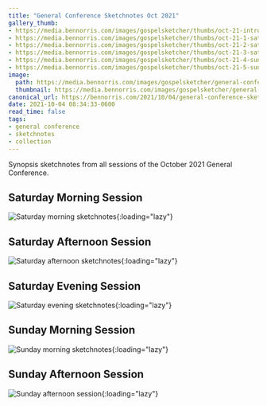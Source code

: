 ```yaml
---
title: "General Conference Sketchnotes Oct 2021"
gallery_thumb:
- https://media.bennorris.com/images/gospelsketcher/thumbs/oct-21-intro.jpg
- https://media.bennorris.com/images/gospelsketcher/thumbs/oct-21-1-sat-am.jpg
- https://media.bennorris.com/images/gospelsketcher/thumbs/oct-21-2-sat-pm.jpg
- https://media.bennorris.com/images/gospelsketcher/thumbs/oct-21-3-sat-eve.jpg
- https://media.bennorris.com/images/gospelsketcher/thumbs/oct-21-4-sun-am.jpg
- https://media.bennorris.com/images/gospelsketcher/thumbs/oct-21-5-sun-pm.jpg
image:
  path: https://media.bennorris.com/images/gospelsketcher/general-conference/oct-2021/oct-21-intro.jpg
  thumbnail: https://media.bennorris.com/images/gospelsketcher/general-conference/oct-2021/thumbnails/oct-21-intro.jpg
canonical_url: https://bennorris.com/2021/10/04/general-conference-sketchnotes-oct-2021
date: 2021-10-04 08:34:33-0600
read_time: false
tags:
- general conference
- sketchnotes
- collection
---
```


Synopsis sketchnotes from all sessions of the October 2021 General Conference.

## Saturday Morning Session

![Saturday morning sketchnotes](https://media.bennorris.com/images/gospelsketcher/general-conference/oct-2021/oct-21-1-sat-am.jpg){:loading="lazy"}

## Saturday Afternoon Session

![Saturday afternoon sketchnotes](https://media.bennorris.com/images/gospelsketcher/general-conference/oct-2021/oct-21-2-sat-pm.jpg){:loading="lazy"}

## Saturday Evening Session

![Saturday evening sketchnotes](https://media.bennorris.com/images/gospelsketcher/general-conference/oct-2021/oct-21-3-sat-eve.jpg){:loading="lazy"}

## Sunday Morning Session

![Sunday morning sketchnotes](https://media.bennorris.com/images/gospelsketcher/general-conference/oct-2021/oct-21-4-sun-am.jpg){:loading="lazy"}

## Sunday Afternoon Session

![Sunday afternoon session](https://media.bennorris.com/images/gospelsketcher/general-conference/oct-2021/oct-21-5-sun-pm.jpg){:loading="lazy"}
